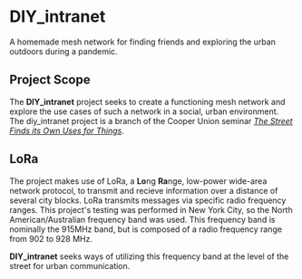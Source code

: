 # DIY_intranet
A homemade mesh network for finding friends and exploring the urban outdoors during a pandemic.

## Project Scope
The **DIY_intranet** project seeks to create a functioning mesh network and explore the use cases of such a network in a social, urban environment.  
The diy_intranet project is a branch of the Cooper Union seminar [_The Street Finds its Own Uses for Things_](https://en.wikipedia.org/wiki/Street).

## LoRa
The project makes use of LoRa, a **Lo**ng **Ra**nge, low-power wide-area network protocol, to transmit and recieve information over a distance of several city blocks. LoRa transmits messages via specific radio frequency ranges. This project's testing was performed in New York City, so the North American/Australian frequency band was used. This frequency band is nominally the 915MHz band, but is composed of a radio frequency range from 902 to 928 MHz.  

**DIY_intranet** seeks ways of utilizing this frequency band at the level of the street for urban communication.
